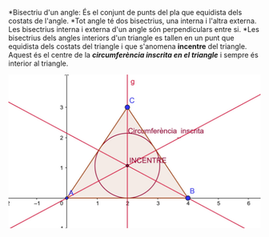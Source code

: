 

*Bisectriu d'un angle: És el conjunt de punts del pla que equidista dels costats de l'angle. 
*Tot angle té dos bisectrius, una interna i l'altra externa. Les bisectrius interna i externa d'un angle són perpendiculars entre si.
*Les bisectrius dels angles interiors d'un triangle es tallen en un punt que equidista dels costats del triangle i que s'anomena **incentre** del triangle. Aquest és el centre de la ***circumferència inscrita en el triangle*** i sempre és interior al triangle. 

![Incentre: Incentre1.jpg](img/incentre1.jpg)
